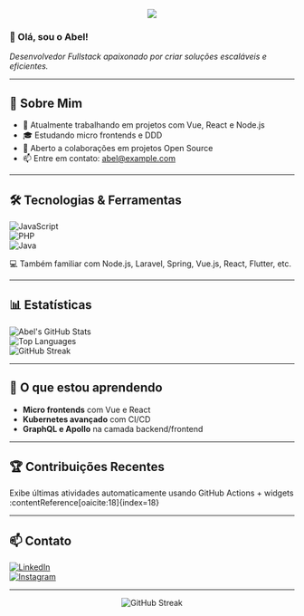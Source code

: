 <p align="center">
  <img src="https://capsule-render.vercel.app/api?text=Oi! Eu sou Abel🙋🏻‍♂️&animation=fadeIn&type=waving&color=gradient&height=100"/>
</p>

### 👋 Olá, sou o Abel!
*Desenvolvedor Fullstack apaixonado por criar soluções escaláveis e eficientes.*  

---

## 🚀 Sobre Mim
- 💼 Atualmente trabalhando em projetos com Vue, React e Node.js  
- 🎓 Estudando micro frontends e DDD  
- 🧩 Aberto a colaborações em projetos Open Source  
- 📫 Entre em contato: abel@example.com

---

## 🛠️ Tecnologias & Ferramentas  
![JavaScript](https://img.shields.io/badge/-JavaScript-F7DF1E?style=flat-square&logo=javascript&logoColor=black)  
![PHP](https://img.shields.io/badge/-PHP-777BB4?style=flat-square&logo=php&logoColor=white)  
![Java](https://img.shields.io/badge/-Java-007396?style=flat-square&logo=java&logoColor=white)  

💻 Também familiar com Node.js, Laravel, Spring, Vue.js, React, Flutter, etc.

---

## 📊 Estatísticas  
![Abel's GitHub Stats](https://github-readme-stats.vercel.app/api?username=abelneto7&show_icons=true&theme=merko)  
![Top Languages](https://github-readme-stats.vercel.app/api/top-langs/?username=abelneto7&layout=compact&theme=merko)  
![GitHub Streak](https://streak-stats.demolab.com/?user=abelneto7&theme=merko)

---

## 🌱 O que estou aprendendo  
- **Micro frontends** com Vue e React  
- **Kubernetes avançado** com CI/CD  
- **GraphQL e Apollo** na camada backend/frontend  

---

## 🏆 Contribuições Recentes  
Exibe últimas atividades automaticamente usando GitHub Actions + widgets :contentReference[oaicite:18]{index=18}

---

## 📫 Contato  
[![LinkedIn](https://img.shields.io/badge/LinkedIn-Abel-blue?style=for-the-badge&logo=linkedin&logoColor=white)](https://www.linkedin.com/in/abelsantan09/)  
[![Instagram](https://img.shields.io/badge/Instagram-AbelDev-orange?style=for-the-badge&logo=instagram&logoColor=white)](https://www.instagram.com/abelneto.dev/)

---

<div align="center">
  <img src="https://github.com/DenverCoder1/github-readme-streak-stats/blob/output/AbelNetoStreak.svg" alt="GitHub Streak" />
</div>
